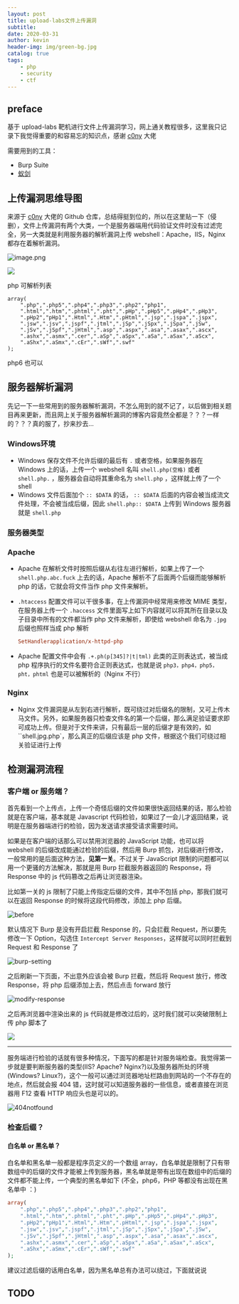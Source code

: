 ```yaml
---
layout: post
title: upload-labs文件上传漏洞
subtitle: 
date: 2020-03-31
author: kevin
header-img: img/green-bg.jpg
catalog: true
tags:
    - php
    - security
    - ctf
---
```




## preface



基于 upload-labs 靶机进行文件上传漏洞学习，网上通关教程很多，这里我只记录下我觉得重要的和容易忘的知识点，感谢 [c0ny](https://github.com/c0ny1/upload-labs) 大佬



需要用到的工具：

* Burp Suite
* [蚁剑](https://github.com/AntSwordProject/antSword/releases)



## 上传漏洞思维导图



来源于 [c0ny](https://github.com/c0ny1/upload-labs) 大佬的 Github 仓库，总结得挺到位的，所以在这里贴一下（侵删），文件上传漏洞有两个大类，一个是服务器端用代码验证文件时没有过滤完全，另一大类就是利用服务器的解析漏洞上传 webshell：Apache，IIS，Nginx 都存在着解析漏洞。



![image.png](https://i.loli.net/2020/04/01/CLQX84GDMltJ63j.png)



![](https://i.loli.net/2020/04/01/3IzLb8A1ESirsH2.png)

php 可解析列表

```text
array(
    ".php",".php5",".php4",".php3",".php2","php1",
    ".html",".htm",".phtml",".pht",".pHp",".pHp5",".pHp4",".pHp3",
    ".pHp2","pHp1",".Html",".Htm",".pHtml",".jsp",".jspa",".jspx",
    ".jsw",".jsv",".jspf",".jtml",".jSp",".jSpx",".jSpa",".jSw",
    ".jSv",".jSpf",".jHtml",".asp",".aspx",".asa",".asax",".ascx",
    ".ashx",".asmx",".cer",".aSp",".aSpx",".aSa",".aSax",".aScx",
    ".aShx",".aSmx",".cEr",".sWf",".swf"
);
```

php6 也可以 



## 服务器解析漏洞



先记一下一些常用到的服务器解析漏洞，不怎么用到的就不记了，以后做到相关题目再来更新，而且网上关于服务器解析漏洞的博客内容竟然全都是？？？一样的？？？真的服了，抄来抄去…



### Windows环境



* Windows 保存文件不允许后缀的最后有 `.` 或者空格，如果服务器在 Windows 上的话，上传一个 webshell 名叫 `shell.php(空格)` 或者 `shell.php.` ，服务器会自动将其重命名为 `shell.php` ，这样就上传了一个 shell
* Windows 文件后面加个 `:: $DATA` 的话， `:: $DATA` 后面的内容会被当成流文件处理，不会被当成后缀，因此 `shell.php:: $DATA` 上传到 Windows 服务器就是 `shell.php`



### 服务器类型



### Apache



* Apache 在解析文件时按照后缀从右往左进行解析，如果上传了一个 `shell.php.abc.fuck` 上去的话，Apache 解析不了后面两个后缀而能够解析 php 的话，它就会将文件当作 php 文件来解析。

* `.htaccess` 配置文件可以干很多事，在上传漏洞中经常用来修改 MIME 类型，在服务器上传一个 `.haccess` 文件里面写上如下内容就可以将其所在目录以及子目录中所有的文件都当作 php 文件来解析，即使给 webshell 命名为 `.jpg` 后缀也照样当成 php 解析

  ```ini
  SetHandlerapplication/x-httpd-php
  ```

* Apache 配置文件中会有 `.+.ph(p[345]?|t|tml)` 此类的正则表达式，被当成 php 程序执行的文件名要符合正则表达式，也就是说 `php3，php4，php5，pht，phtml` 也是可以被解析的（Nginx 不行）



### Nginx



* Nginx 文件漏洞是从左到右进行解析，既可绕过对后缀名的限制，又可上传木马文件。另外，如果服务器只检查文件名的第一个后缀，那么满足验证要求即可成功上传。但是对于文件来讲，只有最后一层的后缀才是有效的，如``shell.jpg.php`，那么真正的后缀应该是 php 文件，根据这个我们可绕过相关验证进行上传



## 检测漏洞流程



### 客户端 or 服务端？



首先看到一个上传点，上传一个奇怪后缀的文件如果很快返回结果的话，那么检验就是在客户端，基本就是 Javascript 代码检验，如果过了一会儿才返回结果，说明是在服务器端进行的检验，因为发送请求接受请求需要时间。



如果是在客户端的话那么可以禁用浏览器的 JavaScript 功能，也可以将 webshell 的后缀改成能通过检验的后缀，然后用 Burp 抓包，对后缀进行修改，一般常用的是后面这种方法，**见第一关**。不过关于 JavaScript 限制的问题都可以用一个更骚的方法解决，那就是用 Burp 拦截服务器返回的 Response，将 Response 中的 js 代码篡改之后再让浏览器渲染。



比如第一关的 js 限制了只能上传指定后缀的文件，其中不包括 php，那我们就可以在返回 Response 的时候将这段代码修改，添加上 php 后缀。

![before](https://i.loli.net/2020/04/07/uObqrQZozlFdayC.png)



默认情况下 Burp 是没有开启拦截 Response 的，只会拦截 Request，所以要先修改一下 Option，勾选住  `Intercept Server Responses`，这样就可以同时拦截到 Request 和 Response 了



![burp-setting](https://i.loli.net/2020/04/07/6byGYtT9FdSxa2E.png)



之后刷新一下页面，不出意外应该会被 Burp 拦截，然后将 Request 放行，修改 Response，将 php 后缀添加上去，然后点击 forward 放行



![modify-response](https://i.loli.net/2020/04/07/kVLP3Y4bZ9Bh8lA.png)



之后再浏览器中渲染出来的 js 代码就是修改过后的，这时我们就可以突破限制上传 php 脚本了



![](https://i.loli.net/2020/04/07/eJA4hqazxjKHGMt.png)



---



服务端进行检验的话就有很多种情况，下面写的都是针对服务端检查。我觉得第一步就是要判断服务器的类型(IIS? Apache? Nginx?)以及服务器所处的环境(Windows? Linux?)，这个一般可以通过浏览器地址栏路由到网站的一个不存在的地点，然后就会报 404 错，这时就可以知道服务器的一些信息，或者直接在浏览器用 F12 查看 HTTP 响应头也是可以的。



![404notfound](https://i.loli.net/2020/04/04/6wkX9RBLSNbaqJ5.png)



### 检查后缀？



#### 白名单 or 黑名单？



白名单和黑名单一般都是程序员定义的一个数组 array，白名单就是限制了只有带数组中的后缀的文件才能被上传到服务器，黑名单就是带有出现在数组中的后缀的文件都不能上传，一个典型的黑名单如下 (不全，php6，PHP 等都没有出现在黑名单中 ：)

```php
array(
    ".php",".php5",".php4",".php3",".php2","php1",
    ".html",".htm",".phtml",".pht",".pHp",".pHp5",".pHp4",".pHp3",
    ".pHp2","pHp1",".Html",".Htm",".pHtml",".jsp",".jspa",".jspx",
    ".jsw",".jsv",".jspf",".jtml",".jSp",".jSpx",".jSpa",".jSw",
    ".jSv",".jSpf",".jHtml",".asp",".aspx",".asa",".asax",".ascx",
    ".ashx",".asmx",".cer",".aSp",".aSpx",".aSa",".aSax",".aScx",
    ".aShx",".aSmx",".cEr",".sWf",".swf"
);
```



建议过滤后缀的话用白名单，因为黑名单总有办法可以绕过，下面就说说



## TODO 

